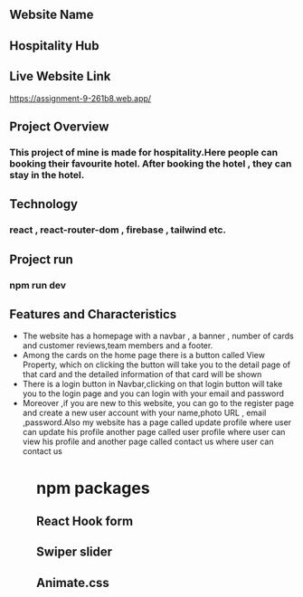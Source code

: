 ## Website Name

<h2>Hospitality Hub</h2>

## Live Website Link

https://assignment-9-261b8.web.app/

## Project Overview
### This project of mine is made for hospitality.Here people can booking their favourite hotel. After booking  the hotel , they can stay in the hotel.

## Technology
### react , react-router-dom , firebase , tailwind etc.

## Project run
### npm run dev

## Features and Characteristics

<ul>
  <li>The website has a homepage with a navbar , a banner , number of cards and customer reviews,team members and a footer.</li>

  <li>Among the cards on the home page there is a button called View Property, which on clicking the button will take you to the detail page of that card and the detailed information of that card will be shown</li>

  <li>There is a login button in Navbar,clicking on that login button will take you to the login page and you can login with your email and password</li>

  <li>Moreover ,if you are new to this website, you can go to the register page and create a new user account with your name,photo URL , email ,password.Also my website has a page called update profile where user can update his profile another page called user profile where user can view his profile and another page called contact us where user can contact us</li>

  
<ul>

# npm packages

 <h2>React Hook form</h2>
 <h2>Swiper slider</h2>
 <h2>Animate.css</h2>
